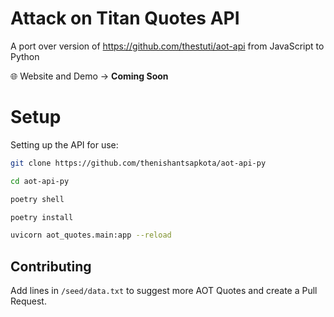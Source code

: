# Attack on Titan Quotes API

A port over version of https://github.com/thestuti/aot-api from JavaScript to Python

:globe_with_meridians: Website and Demo -> **Coming Soon**

# Setup

Setting up the API for use: 

```bash
git clone https://github.com/thenishantsapkota/aot-api-py

cd aot-api-py

poetry shell

poetry install

uvicorn aot_quotes.main:app --reload
```

## Contributing

Add lines in `/seed/data.txt` to suggest more AOT Quotes and create a Pull Request.

